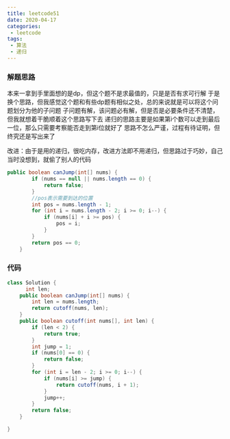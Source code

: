 ```yaml
---
title: leetcode51
date: 2020-04-17
categories:
 - leetcode
tags:
 - 算法
 - 递归
---
```

### 解题思路
本来一拿到手里面想的是dp，但这个题不是求最值的，只是是否有求可行解
于是换个思路，但我感觉这个题和有些dp题有相似之处，总的来说就是可以将这个问题划分为他的子问题
子问题有解，该问题必有解，但是否是必要条件还不清楚，但我就想着干脆顺着这个思路写下去
递归的思路主要是如果第i个数可以走到最后一位，那么只需要考察能否走到第i位就好了
思路不怎么严谨，过程有待证明，但终究还是写出来了

改进：由于是用的递归，很吃内存，改进方法即不用递归，但思路过于巧妙，自己当时没想到，就偷了别人的代码
```java
public boolean canJump(int[] nums) {
        if (nums == null || nums.length == 0) {
            return false;
        }
        //pos表示需要到达的位置
        int pos = nums.length - 1;
        for (int i = nums.length - 2; i >= 0; i--) {
            if (nums[i] + i >= pos) {
                pos = i;
            }
        }
        return pos == 0;
    }
```


### 代码

```java
class Solution {
      int len;
    public boolean canJump(int[] nums) {
        int len = nums.length;
        return cutoff(nums, len);
    }
    public boolean cutoff(int nums[], int len) {
        if (len < 2) {
            return true;
        }
        int jump = 1;
        if (nums[0] == 0) {
            return false;
        }
        for (int i = len - 2; i >= 0; i--) {
            if (nums[i] >= jump) {
                return cutoff(nums, i + 1);
            }
            jump++;
        }
        return false;
    }

}
```